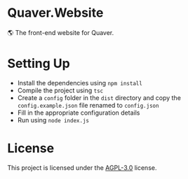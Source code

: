 # Quaver.Website

🌎 The front-end website for Quaver.

# Setting Up

* Install the dependencies using `npm install`
* Compile the project using `tsc`
* Create a `config` folder in the `dist` directory and copy the `config.example.json` file renamed to `config.json`
* Fill in the appropriate configuration details
* Run using `node index.js`

# License
This project is licensed under the [AGPL-3.0](https://github.com/Swan/Quaver.Website/blob/master/LICENSE) license.
